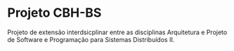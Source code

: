 # Projeto CBH-BS

Projeto de extensão interdsicplinar entre as disciplinas Arquitetura e Projeto de Software e Programação para Sistemas Distribuídos II.



